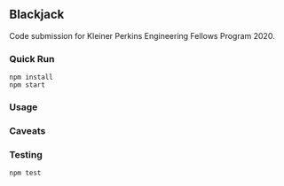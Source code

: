 ## Blackjack

Code submission for Kleiner Perkins Engineering Fellows Program 2020.

### Quick Run

```
npm install
npm start
```

### Usage

### Caveats

### Testing

```
npm test
```
